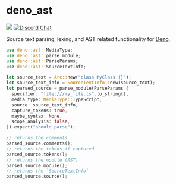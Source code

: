 # deno_ast

[![](https://img.shields.io/crates/v/deno_ast.svg)](https://crates.io/crates/deno_ast) [![Discord Chat](https://img.shields.io/discord/684898665143206084?logo=discord&style=social)](https://discord.gg/deno)

Source text parsing, lexing, and AST related functionality for [Deno](https://deno.land).

```rust
use deno::ast::MediaType;
use deno::ast::parse_module;
use deno::ast::ParseParams;
use deno::ast::SourceTextInfo;

let source_text = Arc::new("class MyClass {}");
let source_text_info = SourceTextInfo::new(source_text);
let parsed_source = parse_module(ParseParams {
  specifier: "file:///my_file.ts".to_string(),
  media_type: MediaType::TypeScript,
  source: source_text_info,
  capture_tokens: true,
  maybe_syntax: None,
  scope_analysis: false,
}).expect("should parse");

// returns the comments
parsed_source.comments();
// returns the tokens if captured
parsed_source.tokens();
// returns the module (AST)
parsed_source.module();
// returns the `SourceTextInfo`
parsed_source.source();
```
